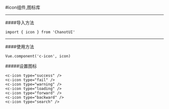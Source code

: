 #icon组件,图标库

--------------

####导入方法

    import { icon } from 'ChanotUI'

--------------

####使用方法

    Vue.component('c-icon', icon)

#####设置图标

    <c-icon type="success" />
    <c-icon type="fail" />
    <c-icon type="warning" />
    <c-icon type="loading" />
    <c-icon type="forward" />
    <c-icon type="backward" />
    <c-icon type="search" />

